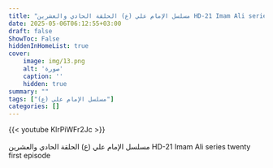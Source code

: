 ```yaml
---
title: "مسلسل الإمام علي (ع) الحلقة الحادي والعشرين HD-21 Imam Ali series twenty first episode"
date: 2025-05-06T06:12:55+03:00
draft: false
ShowToc: False
hiddenInHomeList: true
cover:
    image: img/13.png
    alt: 'صورة'
    caption: ''
    hidden: true
summary: ""
tags: ["مسلسل الإمام علي (ع)"]
categories: []
---
```


{{< youtube KlrPiWFr2Jc >}}  
<br>
مسلسل الإمام علي (ع) الحلقة الحادي والعشرين HD-21 Imam Ali series twenty first episode
